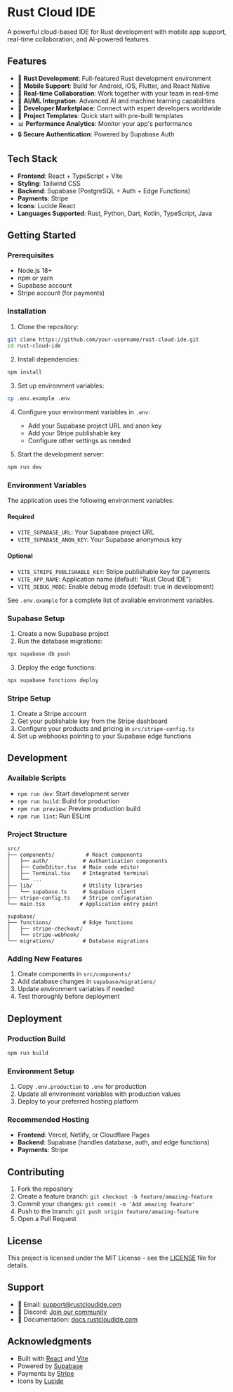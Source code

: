 # Rust Cloud IDE

A powerful cloud-based IDE for Rust development with mobile app support, real-time collaboration, and AI-powered features.

## Features

- 🦀 **Rust Development**: Full-featured Rust development environment
- 📱 **Mobile Support**: Build for Android, iOS, Flutter, and React Native
- 🤝 **Real-time Collaboration**: Work together with your team in real-time
- 🤖 **AI/ML Integration**: Advanced AI and machine learning capabilities
- 🛒 **Developer Marketplace**: Connect with expert developers worldwide
- 🎯 **Project Templates**: Quick start with pre-built templates
- 📊 **Performance Analytics**: Monitor your app's performance
- 🔒 **Secure Authentication**: Powered by Supabase Auth

## Tech Stack

- **Frontend**: React + TypeScript + Vite
- **Styling**: Tailwind CSS
- **Backend**: Supabase (PostgreSQL + Auth + Edge Functions)
- **Payments**: Stripe
- **Icons**: Lucide React
- **Languages Supported**: Rust, Python, Dart, Kotlin, TypeScript, Java

## Getting Started

### Prerequisites

- Node.js 18+ 
- npm or yarn
- Supabase account
- Stripe account (for payments)

### Installation

1. Clone the repository:
```bash
git clone https://github.com/your-username/rust-cloud-ide.git
cd rust-cloud-ide
```

2. Install dependencies:
```bash
npm install
```

3. Set up environment variables:
```bash
cp .env.example .env
```

4. Configure your environment variables in `.env`:
   - Add your Supabase project URL and anon key
   - Add your Stripe publishable key
   - Configure other settings as needed

5. Start the development server:
```bash
npm run dev
```

### Environment Variables

The application uses the following environment variables:

#### Required
- `VITE_SUPABASE_URL`: Your Supabase project URL
- `VITE_SUPABASE_ANON_KEY`: Your Supabase anonymous key

#### Optional
- `VITE_STRIPE_PUBLISHABLE_KEY`: Stripe publishable key for payments
- `VITE_APP_NAME`: Application name (default: "Rust Cloud IDE")
- `VITE_DEBUG_MODE`: Enable debug mode (default: true in development)

See `.env.example` for a complete list of available environment variables.

### Supabase Setup

1. Create a new Supabase project
2. Run the database migrations:
```bash
npx supabase db push
```
3. Deploy the edge functions:
```bash
npx supabase functions deploy
```

### Stripe Setup

1. Create a Stripe account
2. Get your publishable key from the Stripe dashboard
3. Configure your products and pricing in `src/stripe-config.ts`
4. Set up webhooks pointing to your Supabase edge functions

## Development

### Available Scripts

- `npm run dev`: Start development server
- `npm run build`: Build for production
- `npm run preview`: Preview production build
- `npm run lint`: Run ESLint

### Project Structure

```
src/
├── components/          # React components
│   ├── auth/           # Authentication components
│   ├── CodeEditor.tsx  # Main code editor
│   ├── Terminal.tsx    # Integrated terminal
│   └── ...
├── lib/                # Utility libraries
│   └── supabase.ts     # Supabase client
├── stripe-config.ts    # Stripe configuration
└── main.tsx           # Application entry point

supabase/
├── functions/          # Edge functions
│   ├── stripe-checkout/
│   └── stripe-webhook/
└── migrations/         # Database migrations
```

### Adding New Features

1. Create components in `src/components/`
2. Add database changes in `supabase/migrations/`
3. Update environment variables if needed
4. Test thoroughly before deployment

## Deployment

### Production Build

```bash
npm run build
```

### Environment Setup

1. Copy `.env.production` to `.env` for production
2. Update all environment variables with production values
3. Deploy to your preferred hosting platform

### Recommended Hosting

- **Frontend**: Vercel, Netlify, or Cloudflare Pages
- **Backend**: Supabase (handles database, auth, and edge functions)
- **Payments**: Stripe

## Contributing

1. Fork the repository
2. Create a feature branch: `git checkout -b feature/amazing-feature`
3. Commit your changes: `git commit -m 'Add amazing feature'`
4. Push to the branch: `git push origin feature/amazing-feature`
5. Open a Pull Request

## License

This project is licensed under the MIT License - see the [LICENSE](LICENSE) file for details.

## Support

- 📧 Email: support@rustcloudide.com
- 💬 Discord: [Join our community](https://discord.gg/rustcloudide)
- 📖 Documentation: [docs.rustcloudide.com](https://docs.rustcloudide.com)

## Acknowledgments

- Built with [React](https://reactjs.org/) and [Vite](https://vitejs.dev/)
- Powered by [Supabase](https://supabase.com/)
- Payments by [Stripe](https://stripe.com/)
- Icons by [Lucide](https://lucide.dev/)